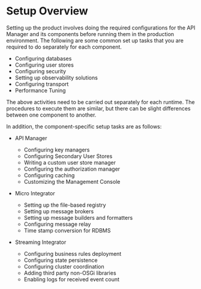 # Setup Overview

Setting up the product involves doing the required configurations for the API Manager and its components before running them in the production environment. The following are some common set up tasks that you are required to do separately for each component.

- Configuring databases
- Configuring user stores
- Configuring security
- Setting up observability solutions
- Configuring transport
- Performance Tuning

The above activities need to be carried out separately for each runtime. The procedures to execute them are similar, but there can be slight differences between one component to another.

In addition, the component-specific setup tasks are as follows:

- API Manager

    - Configuring key managers
    - Configuring Secondary User Stores
    - Writing a custom user store manager
    - Configuring the authorization manager
    - Configuring caching
    - Customizing the Management Console

- Micro Integrator

    - Setting up the file-based registry
    - Setting up message brokers
    - Setting up message builders and formatters
    - Configuring message relay
    - Time stamp conversion for RDBMS

- Streaming Integrator

    - Configuring business rules deployment
    - Configuring state persistence
    - Configuring cluster coordination
    - Adding third party non-OSGi libraries
    - Enabling logs for received event count

